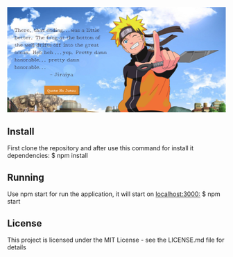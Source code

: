 <img src='/public/Naruto-img.png'>

## Install

First clone the repository and after use this command for install it dependencies:
$ npm install

## Running

Use npm start for run the application, it will start on 
<a href="http://localhost:3000/">localhost:3000:</a>
$ npm start

## License

This project is licensed under the MIT License - see the LICENSE.md file for details

